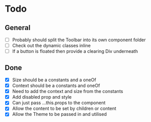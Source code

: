 # Todo

## General

- [ ] Probably should split the Toolbar into its own component folder
- [ ] Check out the dynamic classes inline
- [ ] If a button is floated then provide a clearing Div underneath

## Done

- [X] Size should be a constants and a oneOf
- [X] Context should be a constants and oneOf
- [X] Need to add the context and size from the constants
- [X] Add disabled prop and style
- [X] Can just pass ...this.props to the component
- [X] Allow the content to be set by children or content
- [X] Allow the Theme to be passed in and utilised
